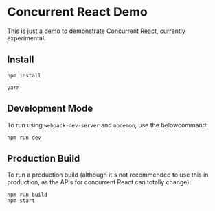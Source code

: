 # Concurrent React Demo

This is just a demo to demonstrate Concurrent React, currently experimental.

## Install
```
npm install
```

```
yarn
```

## Development Mode

To run using `webpack-dev-server` and `nodemon`, use the belowcommand:
```
npm run dev
```

## Production Build

To run a production build (although it's not recommended to use this in production, as the APIs for concurrent React can totally change):
```
npm run build
npm start
```
